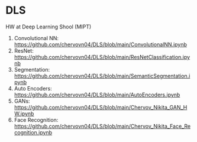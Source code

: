 # DLS
HW at Deep Learning Shool (MIPT)

1. Convolutional NN: https://github.com/chervovn04/DLS/blob/main/ConvolutionalNN.ipynb
2. ResNet: https://github.com/chervovn04/DLS/blob/main/ResNetClassification.ipynb
3. Segmentation: https://github.com/chervovn04/DLS/blob/main/SemanticSegmentation.ipynb
4. Auto Encoders: https://github.com/chervovn04/DLS/blob/main/AutoEncoders.ipynb
5. GANs: https://github.com/chervovn04/DLS/blob/main/Chervov_Nikita_GAN_HW.ipynb
6. Face Recognition: https://github.com/chervovn04/DLS/blob/main/Chervov_Nikita_Face_Recognition.ipynb
